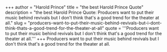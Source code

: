 +++
author = "Harold Prince"
title = "the best Harold Prince Quote"
description = "the best Harold Prince Quote: Producers want to put their music behind revivals but I don't think that's a good trend for the theater at all."
slug = "producers-want-to-put-their-music-behind-revivals-but-i-dont-think-thats-a-good-trend-for-the-theater-at-all"
quote = '''Producers want to put their music behind revivals but I don't think that's a good trend for the theater at all.'''
+++
Producers want to put their music behind revivals but I don't think that's a good trend for the theater at all.
